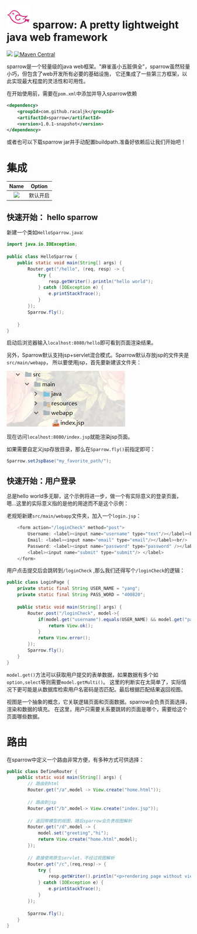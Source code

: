 # ![](docs/logo.png) sparrow: A pretty lightweight java web framework

![](https://img.shields.io/badge/project--status-under%20developing-yellow.svg)
[![Maven Central](https://img.shields.io/maven-central/v/com.github.racaljk/sparrow.svg?label=Maven%20Central)](https://search.maven.org/search?q=g:%22com.github.racaljk%22%20AND%20a:%22sparrow%22)

sparrow是一个轻量级的java web框架。"麻雀虽小五脏俱全"，sparrow虽然轻量小巧，但包含了web开发所有必要的基础设施，
它还集成了一些第三方框架，以此实现最大程度的灵活性和可用性。

在开始使用前，需要在`pom.xml`中添加并导入sparrow依赖
```xml
<dependency>
    <groupId>com.github.racaljk</groupId>
    <artifactId>sparrow</artifactId>
    <version>1.0.1-snapshot</version>
</dependency>
```
或者也可以下载sparrow jar并手动配置buildpath.准备好依赖后让我们开始吧！

# 集成
| Name | Option |
| :---: | ------ |
|![](docs/thymeleaf_logo.png) |  默认开启 |


## 快速开始： hello sparrow

新建一个类如`HelloSparrow.java`:
```java
import java.io.IOException;

public class HelloSparrow {
    public static void main(String[] args) {
        Router.get("/hello", (req, resp) -> {
            try {
                resp.getWriter().println("hello world");
            } catch (IOException e) {
                e.printStackTrace();
            }
        });
        Sparrow.fly();

    }
}
```
启动后浏览器输入`localhost:8080/hello`即可看到页面渲染结果。

另外，Sparrow默认支持jsp+servlet混合模式。Sparrow默认存放jsp的文件夹是`src/main/webapp`，
所以要使用jsp，首先要新建该文件夹：

![](docs/jsp_docbase.png)

现在访问`localhost:8080/index.jsp`就能渲染jsp页面。

如果需要自定义jsp存放目录，那么在`Sparrow.fly()`前指定即可：
```java
Sparrow.setJspBase("my_favorite_path/");
```

## 快速开始：用户登录
总是hello world多无聊，这个示例将进一步，做一个有实际意义的登录页面，嗯...这里的实际意义指的是他的用途而不是这个示例：

老规矩新建`src/main/webapp`文件夹，加入一个`login.jsp`：
```java
    <form action="/loginCheck" method="post">
        Username: <label><input name="username" type="text"/></label><br/>
        Email: <label><input name="email" type="email"/></label><br/>
        Password: <label><input name="password" type="password" /></label><br/>
        <label><input name="submit" type="submit"/> </label>
    </form>
```
用户点击提交后会跳转到`/loginCheck` ,那么我们还得写个`/loginCheck`的逻辑：
```java
public class LoginPage {
    private static final String USER_NAME = "yang";
    private static final String PASS_WORD = "400820";

    public static void main(String[] args) {
        Router.post("/loginCheck", model->{
            if(model.get("username").equals(USER_NAME) && model.get("password").equals(PASS_WORD)){
                return View.ok();
            }
            return View.error();
        });
        Sparrow.fly();
    }
}
```
`model.get()`方法可以获取用户提交的表单数据，如果数据有多个如`option,select`等则需要`model.getMulti()`。
这里的判断实在太简单了，实际情况下更可能是从数据库检索用户名密码是否匹配。最后根据匹配结果返回视图。

视图是一个抽象的概念，它关联逻辑页面和页面数据。sparrow会负责页面选择，渲染和数据的填充。
在这里，用户只需要关系要跳转的页面是哪个，需要给这个页面哪些数据。


# 路由
在sparrow中定义一个路由非常方便，有多种方式可供选择：
```java
public class DefineRouter {
    public static void main(String[] args) {
        // 路由到html
        Router.get("/a",model -> View.create("home.html"));

        // 路由到jsp
        Router.get("/b",model-> View.create("index.jsp"));

        // 返回带模型的视图，随后sparrow会负责视图解析
        Router.get("/d",model -> {
            model.set("greeting","hi");
            return View.create("home.html",model);
        });

        // 直接使用原生servlet，不经过视图解析
        Router.get("/c",(req,resp)-> {
            try {
                resp.getWriter().println("<p>rendering page without view resolving</p>");
            } catch (IOException e) {
                e.printStackTrace();
            }
        });

        Sparrow.fly();
    }
}

```


